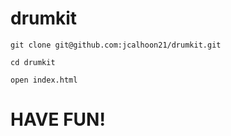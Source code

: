 # drumkit

`git clone git@github.com:jcalhoon21/drumkit.git`

`cd drumkit`

`open index.html`

# HAVE FUN!
